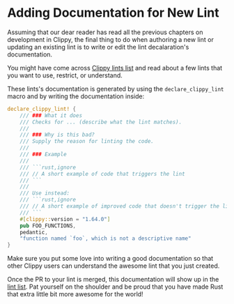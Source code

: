 # Adding Documentation for New Lint

Assuming that our dear reader has read all the previous chapters
on development in Clippy, the final thing to do when authoring a
new lint or updating an existing lint is to write or edit the
lint decalaration's documentation.

You might have come across [Clippy lints list][lint_list] and
read about a few lints that you want to use, restrict, or understand.

These lints's documentation is generated by using the `declare_clippy_lint`
macro and by writing the documentation inside:

```rust
declare_clippy_lint! {
    /// ### What it does
    /// Checks for ... (describe what the lint matches).
    ///
    /// ### Why is this bad?
    /// Supply the reason for linting the code.
    ///
    /// ### Example
    ///
    /// ```rust,ignore
    /// // A short example of code that triggers the lint
    /// ```
    ///
    /// Use instead:
    /// ```rust,ignore
    /// // A short example of improved code that doesn't trigger the lint
    /// ```
    #[clippy::version = "1.64.0"]
    pub FOO_FUNCTIONS,
    pedantic,
    "function named `foo`, which is not a descriptive name"
}
```

Make sure you put some love into writing a good documentation so that
other Clippy users can understand the awesome lint that you just created.

Once the PR to your lint is merged, this documentation will show up in the
[lint list][lint_list]. Pat yourself on the shoulder and be proud that
you have made Rust that extra little bit more awesome for the world!

[lint_list]: https://rust-lang.github.io/rust-clippy/master/index.html
